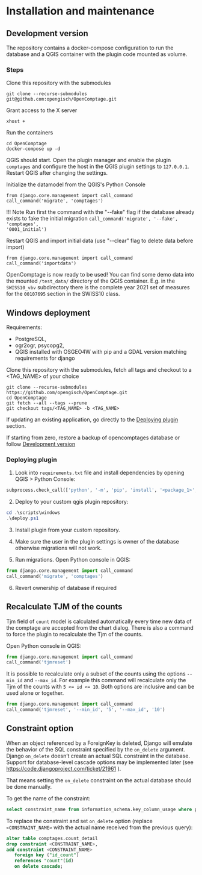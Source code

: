 # Installation and maintenance

## Development version

The repository contains a docker-compose configuration to run the
database and a QGIS container with the plugin code mounted as volume.

### Steps
Clone this repository with the submodules

    git clone --recurse-submodules git@github.com:opengisch/OpenComptage.git

Grant access to the X server

    xhost +

Run the containers

    cd OpenComptage
    docker-compose up -d

QGIS should start. Open the plugin manager and enable the plugin `comptages` and configure the host in the QGIS plugin settings to `127.0.0.1`.
Restart QGIS after changing the settings.

Initialize the datamodel from the QGIS's Python Console

    from django.core.management import call_command
    call_command('migrate', 'comptages')


!!! Note
    Run first the command with the "--fake" flag if the database already exists to fake the initial migration
    <code>call_command('migrate', '--fake', 'comptages', '0001_initial')</code>

Restart QGIS and import initial data (use "--clear" flag to delete data before import)

    from django.core.management import call_command
    call_command('importdata')

OpenComptage is now ready to be used! You can find some demo data into
the mounted `/test_data/` directory of the QGIS container. E.g. in the
`SWISS10_vbv` subdirectory there is the complete year 2021 set of
measures for the `00107695` section in the SWISS10 class.

## Windows deployment

Requirements:
 - PostgreSQL,
 - ogr2ogr, psycopg2,
 - QGIS installed with OSGEO4W with pip and a GDAL version matching requirements for django

Clone this repository with the submodules, fetch all tags and checkout to a <TAG_NAME> of your choice

    git clone --recurse-submodules https://github.com/opengisch/OpenComptage.git
    cd OpenComptage
    git fetch --all --tags --prune
    git checkout tags/<TAG_NAME> -b <TAG_NAME>
    
If updating an existing application, go directly to the [Deploying plugin](#deploying-plugin) section.

If starting from zero, restore a backup of opencomptages database or follow [Development version](#development-version)

### Deploying plugin

1. Look into `requirements.txt` file and install dependencies by opening QGIS > Python Console:

```python
subprocess.check_call(['python', '-m', 'pip', 'install', '<package_1>', '<package_n*>'])
```

2. Deploy to your custom qgis plugin repository:

```powershell
cd .\scripts\windows
.\deploy.ps1
```

3. Install plugin from your custom repository.

4. Make sure the user in the plugin settings is owner of the database otherwise migrations will not work.

5. Run migrations. Open Python console in QGIS:

```python
from django.core.management import call_command
call_command('migrate', 'comptages')
```

6. Revert ownership of database if required

## Recalculate TJM of the counts

Tjm field of `count` model is calculated automatically every time new data of the comptage are accepted from the chart dialog. There is also a command to force the plugin to recalculate the Tjm of the counts.

Open Python console in QGIS:

```python
from django.core.management import call_command
call_command('tjmreset')
```

It is possible to recalculate only a subset of the counts using the options `--min_id` and `--max_id`. For example this command will recalculate only the Tjm of the counts with `5 <= id <= 10`. Both options are inclusive and can be used alone or together.

```python
from django.core.management import call_command
call_command('tjmreset', '--min_id', '5', '--max_id', '10')
```

## Constraint option

When an object referenced by a ForeignKey is deleted, Django will emulate the behavior of the SQL constraint specified by the `on_delete` argument. Django `on_delete` doesn’t create an actual SQL constraint in the database. Support for database-level cascade options may be implemented later (see https://code.djangoproject.com/ticket/21961 ).

That means setting the `on_delete` constraint on the actual database should be done manually.

To get the name of the constraint:

```SQL
select constraint_name from information_schema.key_column_usage where position_in_unique_constraint is not null and table_name = 'count_detail' and column_name = 'id_count'
```

To replace the constraint and set `on_delete` option (replace `<CONSTRAINT_NAME>` with the actual name received from the previous query):

```SQL
alter table comptages.count_detail
drop constraint <CONSTRAINT_NAME>,
add constraint <CONSTRAINT_NAME>
   foreign key ("id_count")
   references "count"(id)
   on delete cascade;
```
